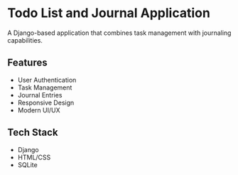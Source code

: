 # Todo List and Journal Application

A Django-based application that combines task management with journaling capabilities.

## Features

- User Authentication
- Task Management
- Journal Entries
- Responsive Design
- Modern UI/UX

## Tech Stack

- Django
- HTML/CSS
- SQLite 